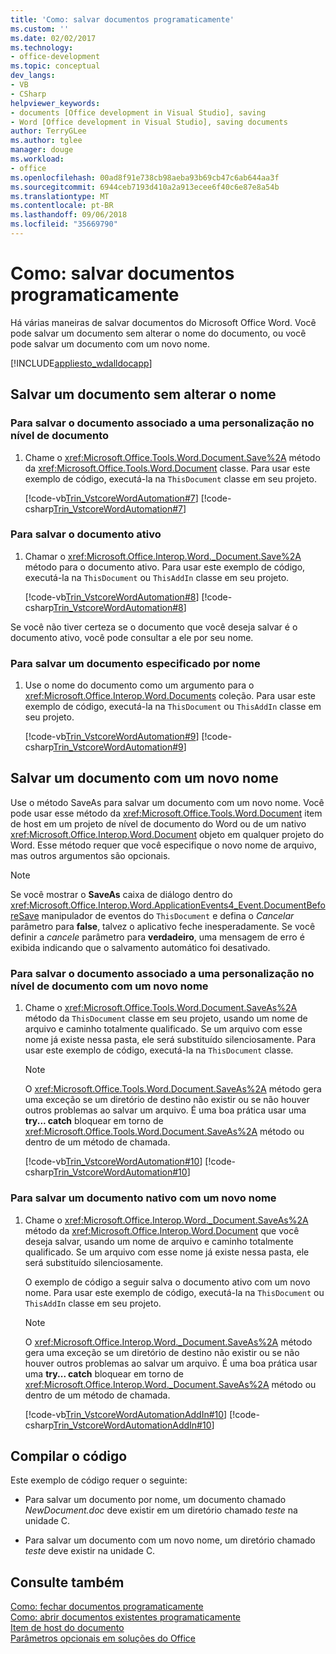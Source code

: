 ```yaml
---
title: 'Como: salvar documentos programaticamente'
ms.custom: ''
ms.date: 02/02/2017
ms.technology:
- office-development
ms.topic: conceptual
dev_langs:
- VB
- CSharp
helpviewer_keywords:
- documents [Office development in Visual Studio], saving
- Word [Office development in Visual Studio], saving documents
author: TerryGLee
ms.author: tglee
manager: douge
ms.workload:
- office
ms.openlocfilehash: 00ad8f91e738cb98aeba93b69cb47c6ab644aa3f
ms.sourcegitcommit: 6944ceb7193d410a2a913ecee6f40c6e87e8a54b
ms.translationtype: MT
ms.contentlocale: pt-BR
ms.lasthandoff: 09/06/2018
ms.locfileid: "35669790"
---
```

# <a name="how-to-programmatically-save-documents"></a>Como: salvar documentos programaticamente
  Há várias maneiras de salvar documentos do Microsoft Office Word. Você pode salvar um documento sem alterar o nome do documento, ou você pode salvar um documento com um novo nome.  
  
 [!INCLUDE[appliesto_wdalldocapp](../vsto/includes/appliesto-wdalldocapp-md.md)]  
  
## <a name="save-a-document-without-changing-the-name"></a>Salvar um documento sem alterar o nome  
  
### <a name="to-save-the-document-associated-with-a-document-level-customization"></a>Para salvar o documento associado a uma personalização no nível de documento  
  
1.  Chame o <xref:Microsoft.Office.Tools.Word.Document.Save%2A> método da <xref:Microsoft.Office.Tools.Word.Document> classe. Para usar este exemplo de código, executá-la na `ThisDocument` classe em seu projeto.  
  
     [!code-vb[Trin_VstcoreWordAutomation#7](../vsto/codesnippet/VisualBasic/Trin_VstcoreWordAutomationVB/ThisDocument.vb#7)]
     [!code-csharp[Trin_VstcoreWordAutomation#7](../vsto/codesnippet/CSharp/Trin_VstcoreWordAutomationCS/ThisDocument.cs#7)]  
  
### <a name="to-save-the-active-document"></a>Para salvar o documento ativo  
  
1.  Chamar o <xref:Microsoft.Office.Interop.Word._Document.Save%2A> método para o documento ativo. Para usar este exemplo de código, executá-la na `ThisDocument` ou `ThisAddIn` classe em seu projeto.  
  
     [!code-vb[Trin_VstcoreWordAutomation#8](../vsto/codesnippet/VisualBasic/Trin_VstcoreWordAutomationVB/ThisDocument.vb#8)]
     [!code-csharp[Trin_VstcoreWordAutomation#8](../vsto/codesnippet/CSharp/Trin_VstcoreWordAutomationCS/ThisDocument.cs#8)]  
  
 Se você não tiver certeza se o documento que você deseja salvar é o documento ativo, você pode consultar a ele por seu nome.  
  
### <a name="to-save-a-document-specified-by-name"></a>Para salvar um documento especificado por nome  
  
1.  Use o nome do documento como um argumento para o <xref:Microsoft.Office.Interop.Word.Documents> coleção. Para usar este exemplo de código, executá-la na `ThisDocument` ou `ThisAddIn` classe em seu projeto.  
  
     [!code-vb[Trin_VstcoreWordAutomation#9](../vsto/codesnippet/VisualBasic/Trin_VstcoreWordAutomationVB/ThisDocument.vb#9)]
     [!code-csharp[Trin_VstcoreWordAutomation#9](../vsto/codesnippet/CSharp/Trin_VstcoreWordAutomationCS/ThisDocument.cs#9)]  
  
## <a name="save-a-document-with-a-new-name"></a>Salvar um documento com um novo nome  
 Use o método SaveAs para salvar um documento com um novo nome. Você pode usar esse método da <xref:Microsoft.Office.Tools.Word.Document> item de host em um projeto de nível de documento do Word ou de um nativo <xref:Microsoft.Office.Interop.Word.Document> objeto em qualquer projeto do Word. Esse método requer que você especifique o novo nome de arquivo, mas outros argumentos são opcionais.  
  
> [!NOTE]  
>  Se você mostrar o **SaveAs** caixa de diálogo dentro do <xref:Microsoft.Office.Interop.Word.ApplicationEvents4_Event.DocumentBeforeSave> manipulador de eventos do `ThisDocument` e defina o *Cancelar* parâmetro para **false**, talvez o aplicativo feche inesperadamente. Se você definir a *cancele* parâmetro para **verdadeiro**, uma mensagem de erro é exibida indicando que o salvamento automático foi desativado.  
  
### <a name="to-save-the-document-associated-with-a-document-level-customization-with-a-new-name"></a>Para salvar o documento associado a uma personalização no nível de documento com um novo nome  
  
1.  Chame o <xref:Microsoft.Office.Tools.Word.Document.SaveAs%2A> método da `ThisDocument` classe em seu projeto, usando um nome de arquivo e caminho totalmente qualificado. Se um arquivo com esse nome já existe nessa pasta, ele será substituído silenciosamente. Para usar este exemplo de código, executá-la na `ThisDocument` classe.  
  
    > [!NOTE]  
    >  O <xref:Microsoft.Office.Tools.Word.Document.SaveAs%2A> método gera uma exceção se um diretório de destino não existir ou se não houver outros problemas ao salvar um arquivo. É uma boa prática usar uma **try... catch** bloquear em torno de <xref:Microsoft.Office.Tools.Word.Document.SaveAs%2A> método ou dentro de um método de chamada.  
  
     [!code-vb[Trin_VstcoreWordAutomation#10](../vsto/codesnippet/VisualBasic/Trin_VstcoreWordAutomationVB/ThisDocument.vb#10)]
     [!code-csharp[Trin_VstcoreWordAutomation#10](../vsto/codesnippet/CSharp/Trin_VstcoreWordAutomationCS/ThisDocument.cs#10)]  
  
### <a name="to-save-a-native-document-with-a-new-name"></a>Para salvar um documento nativo com um novo nome  
  
1.  Chame o <xref:Microsoft.Office.Interop.Word._Document.SaveAs%2A> método da <xref:Microsoft.Office.Interop.Word.Document> que você deseja salvar, usando um nome de arquivo e caminho totalmente qualificado. Se um arquivo com esse nome já existe nessa pasta, ele será substituído silenciosamente.  
  
     O exemplo de código a seguir salva o documento ativo com um novo nome. Para usar este exemplo de código, executá-la na `ThisDocument` ou `ThisAddIn` classe em seu projeto.  
  
    > [!NOTE]  
    >  O <xref:Microsoft.Office.Interop.Word._Document.SaveAs%2A> método gera uma exceção se um diretório de destino não existir ou se não houver outros problemas ao salvar um arquivo. É uma boa prática usar uma **try... catch** bloquear em torno de <xref:Microsoft.Office.Interop.Word._Document.SaveAs%2A> método ou dentro de um método de chamada.  
  
     [!code-vb[Trin_VstcoreWordAutomationAddIn#10](../vsto/codesnippet/VisualBasic/Trin_VstcoreWordAutomationAddIn/ThisAddIn.vb#10)]
     [!code-csharp[Trin_VstcoreWordAutomationAddIn#10](../vsto/codesnippet/CSharp/Trin_VstcoreWordAutomationAddIn/ThisAddIn.cs#10)]  
  
## <a name="compile-the-code"></a>Compilar o código  
 Este exemplo de código requer o seguinte:  
  
-   Para salvar um documento por nome, um documento chamado *NewDocument.doc* deve existir em um diretório chamado *teste* na unidade C.  
  
-   Para salvar um documento com um novo nome, um diretório chamado *teste* deve existir na unidade C.  
  
## <a name="see-also"></a>Consulte também  
 [Como: fechar documentos programaticamente](../vsto/how-to-programmatically-close-documents.md)   
 [Como: abrir documentos existentes programaticamente](../vsto/how-to-programmatically-open-existing-documents.md)   
 [Item de host do documento](../vsto/document-host-item.md)   
 [Parâmetros opcionais em soluções do Office](../vsto/optional-parameters-in-office-solutions.md)  
  
  